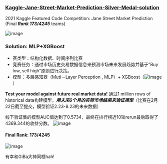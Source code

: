### [Kaggle-Jane-Street-Market-Prediction-Silver-Medal-solution](https://www.kaggle.com/c/jane-street-market-prediction/overview) ###
2021 Kaggle Featured Code Competition: Jane Street Market Prediction (Final ***Rank 173/4245*** teams)

![image](https://user-images.githubusercontent.com/57436423/130827768-ca43cc23-dca9-4d3b-a302-3e86bce6b69e.png)

### Solution: MLP+XGBoost ###
- 赛类型：结构化数据、时间序列比赛
- 竞赛任务：通过市场历史交易数据信息来预测市场未来发展趋势并基于”Buy low, sell high”原则进行决策。
- 模型：多层感知器（Muti－Layer Perception , MLP）+ XGBoost（![image](https://user-images.githubusercontent.com/57436423/130831460-07b50c1f-cd90-4c6d-a1bc-25f4ca62fcee.png)）

**Test your model against future real market data!** 通过1 million rows of historical data构建模型，***用未来6个月的实际市场结果来验证模型***（比赛在2月22日截至提交，模型验证2.23-8.23的未来数据）

线下验证集的模型AUC值达到了0.5734，最终在排行榜近10轮rerun最后取得了4369.344的收益分数。
![image](https://user-images.githubusercontent.com/57436423/130828072-3b5f3322-3001-4375-9080-f522741009cd.png)

#### Final Rank: 173/4245 ####
![image](https://user-images.githubusercontent.com/57436423/130828342-ca920629-9262-4905-9bab-55390d46fa8b.png)

有幸和GiBa大神同框hah!
